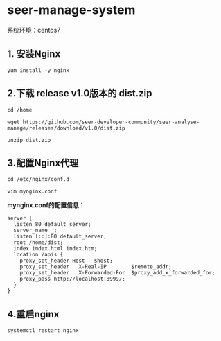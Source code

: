 # seer-manage-system

系统环境：centos7

## 1. 安装Nginx

`yum install -y nginx`



## 2.下载 release v1.0版本的 dist.zip

```
cd /home

wget https://github.com/seer-developer-community/seer-analyse-manage/releases/download/v1.0/dist.zip

unzip dist.zip

```

## 3.配置Nginx代理

```
cd /etc/nginx/conf.d

vim mynginx.conf
```

**mynginx.conf的配置信息：**

```
server {
  listen 80 default_server;
  server_name _;
  listen [::]:80 default_server;
  root /home/dist;
  index index.html index.htm;
  location /apis {
    proxy_set_header Host   $host;
    proxy_set_header   X-Real-IP        $remote_addr;
    proxy_set_header   X-Forwarded-For  $proxy_add_x_forwarded_for;
    proxy_pass http://localhost:8999/;
  }
}
```

## 4.重启nginx

```
systemctl restart nginx
```
